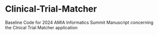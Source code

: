 # Clinical-Trial-Matcher
Baseline Code for 2024 AMIA Informatics Summit Manuscript concerning the Clnical Trial Matcher application
